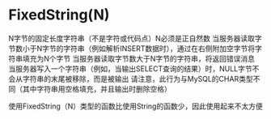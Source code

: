 # FixedString(N)

N字节的固定长度字符串（不是字符或代码点）N必须是正自然数
当服务器读取字节数小于N字节的字符串（例如解析INSERT数据时），通过在右侧附加空字节将字符串填充为N个字节
当服务器读取字节数大于N字节的字符串，将返回错误消息
当服务器写入一个字符串（例如，当输出SELECT查询的结果）时，NULL字节不会从字符串的末尾被移除，而是被输出 
请注意，此行为与MySQL的CHAR类型不同（其中字符串用空格填充，并且输出时删除空格）

使用FixedString（N）类型的函数比使用String的函数少，因此使用起来不太方便

